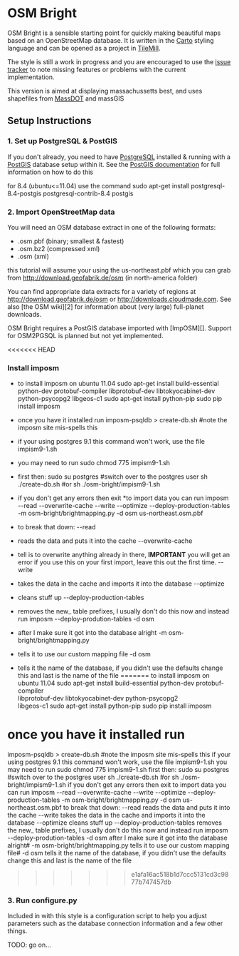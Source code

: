 OSM Bright
==========

OSM Bright is a sensible starting point for quickly making beautiful maps based
on an OpenStreetMap database. It is written in the [Carto][] styling language
and can be opened as a project in [TileMill][].

The style is still a work in progress and you are encouraged to use the
[issue tracker][] to note missing features or problems with the current
implementation. 

This version is aimed at displaying massachussetts best, and uses shapefiles from [MassDOT][] and massGIS

[Carto]: http://github.com/mapbox/carto/
[TileMill]: http://tilemill.com/
[issue tracker]: http://github.com/developmentseed/osm-bright/issues/
[MassDOT]: http://www.massdot.state.ma.us/planning/

Setup Instructions
------------------

### 1. Set up PostgreSQL & PostGIS ###

If you don't already, you need to have [PostgreSQL][] installed & running with
a [PostGIS][] database setup within it. See the [PostGIS documentation][1] for
full information on how to do this

[PostgreSQL]: http://postgresql.org/
[PostGIS]: http://postgis.refractions.net/
[1]: http://postgis.refractions.net/documentation/manual-1.5/

for 8.4 (ubuntu<=11.04) use the command
sudo apt-get install postgresql-8.4-postgis postgresql-contrib-8.4 postgis


### 2. Import OpenStreetMap data ###

You will need an OSM database extract in one of the following formats:

- .osm.pbf (binary; smallest & fastest)
- .osm.bz2 (compressed xml)
- .osm (xml)

this tutorial will assume your using the us-northeast.pbf which you can grab from <http://download.geofabrik.de/osm> (in north-america folder)

You can find appropriate data extracts for a variety of regions at
<http://download.geofabrik.de/osm> or <http://downloads.cloudmade.com>. See
also [the OSM wiki][2] for information about (very large) full-planet
downloads.

OSM Bright requires a PostGIS database imported with [ImpOSM][]. Support for
OSM2PGSQL is planned but not yet implemented.

<<<<<<< HEAD
### Install imposm
* to install imposm on ubuntu 11.04
	sudo apt-get install build-essential python-dev protobuf-compiler libprotobuf-dev libtokyocabinet-dev python-psycopg2 libgeos-c1
	sudo apt-get install python-pip
	sudo pip install imposm

* once you have it installed run 
	imposm-psqldb > create-db.sh #note the imposm site mis-spells this
* if your using postgres 9.1 this command won't work, use the file impism9-1.sh
* you may need to run 
	sudo chmod 775 impism9-1.sh
* first then:
	sudo su postgres #switch over to the postgres user
	sh ./create-db.sh #or sh ./osm-bright/impism9-1.sh
* if you don't get any errors then 
	exit
*to import data you can run 
	imposm --read --overwrite-cache --write --optimize --deploy-production-tables -m osm-bright/brightmapping.py -d osm us-northeast.osm.pbf
* to break that down: 
	--read
* reads the data and puts it into the cache
	--overwrite-cache
* tell is to overwrite anything already in there, **IMPORTANT** you will get an error if you use this on your first import, leave this out the first time.
	--write
* takes the data in the cache and imports it into the database
	--optimize
* cleans stuff up
	--deploy-production-tables
* removes the new_ table prefixes, I usually don't do this now and instead run
	imposm --deploy-prodution-tables -d osm
* after I make sure it got into the database alright
	-m osm-bright/brightmapping.py
* tells it to use our custom mapping file
	-d osm
* tells it the name of the database, if you didn't use the defaults change this and last is the name of the file
=======
to install imposm on ubuntu 11.04
sudo apt-get install build-essential python-dev protobuf-compiler \
                      libprotobuf-dev libtokyocabinet-dev python-psycopg2 \
                      libgeos-c1
sudo apt-get install python-pip
sudo pip install imposm

# once you have it installed run 
imposm-psqldb > create-db.sh #note the imposm site mis-spells this
if your using postgres 9.1 this command won't work, use the file impism9-1.sh
you may need to run sudo chmod 775 impism9-1.sh first then:
sudo su postgres #switch over to the postgres user
sh ./create-db.sh #or sh ./osm-bright/impism9-1.sh
 if you don't get any errors then 
exit
to import data you can run 
imposm --read --overwrite-cache --write --optimize --deploy-production-tables -m osm-bright/brightmapping.py -d osm us-northeast.osm.pbf
to break that down: 
 --read reads the data and puts it into the cache
 --write takes the data in the cache and imports it into the database
 --optimize cleans stuff up
 --deploy-production-tables removes the new_ table prefixes, I usually don't do this now and instead run
 imposm --deploy-prodution-tables -d osm
 after I make sure it got into the database alright# -m osm-bright/brightmapping.py tells it to use our custom mapping file# -d osm tells it the name of the database, if you didn't use the defaults change this
 and last is the name of the file
>>>>>>> e1afa16ac518b1d7ccc5131cd3c9877b747457db


### 3. Run configure.py ###

Included in with this style is a configuration script to help you adjust
parameters such as the database connection information and a few other things.

TODO: go on...
